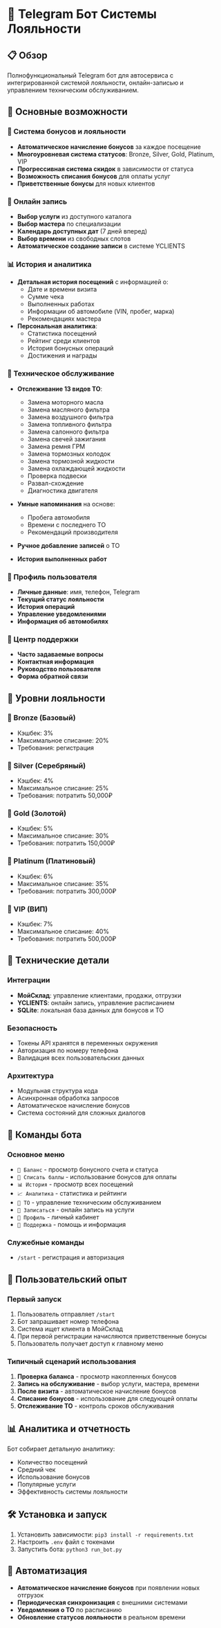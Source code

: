 # 🤖 Telegram Бот Системы Лояльности

## 📋 Обзор

Полнофункциональный Telegram бот для автосервиса с интегрированной системой лояльности, онлайн-записью и управлением техническим обслуживанием.

## 🌟 Основные возможности

### 💎 Система бонусов и лояльности
- **Автоматическое начисление бонусов** за каждое посещение
- **Многоуровневая система статусов**: Bronze, Silver, Gold, Platinum, VIP
- **Прогрессивная система скидок** в зависимости от статуса
- **Возможность списания бонусов** для оплаты услуг
- **Приветственные бонусы** для новых клиентов

### 📅 Онлайн запись
- **Выбор услуги** из доступного каталога
- **Выбор мастера** по специализации
- **Календарь доступных дат** (7 дней вперед)
- **Выбор времени** из свободных слотов
- **Автоматическое создание записи** в системе YCLIENTS

### 📊 История и аналитика
- **Детальная история посещений** с информацией о:
  - Дате и времени визита
  - Сумме чека
  - Выполненных работах
  - Информации об автомобиле (VIN, пробег, марка)
  - Рекомендациях мастера
- **Персональная аналитика**:
  - Статистика посещений
  - Рейтинг среди клиентов
  - История бонусных операций
  - Достижения и награды

### 🔧 Техническое обслуживание
- **Отслеживание 13 видов ТО**:
  - Замена моторного масла
  - Замена масляного фильтра
  - Замена воздушного фильтра
  - Замена топливного фильтра
  - Замена салонного фильтра
  - Замена свечей зажигания
  - Замена ремня ГРМ
  - Замена тормозных колодок
  - Замена тормозной жидкости
  - Замена охлаждающей жидкости
  - Проверка подвески
  - Развал-схождение
  - Диагностика двигателя

- **Умные напоминания** на основе:
  - Пробега автомобиля
  - Времени с последнего ТО
  - Рекомендаций производителя

- **Ручное добавление записей** о ТО
- **История выполненных работ**

### 👤 Профиль пользователя
- **Личные данные**: имя, телефон, Telegram
- **Текущий статус лояльности**
- **История операций**
- **Управление уведомлениями**
- **Информация об автомобилях**

### 💬 Центр поддержки
- **Часто задаваемые вопросы**
- **Контактная информация**
- **Руководство пользователя**
- **Форма обратной связи**

## 🎯 Уровни лояльности

### 🥉 Bronze (Базовый)
- Кэшбек: 3%
- Максимальное списание: 20%
- Требования: регистрация

### 🥈 Silver (Серебряный)
- Кэшбек: 4%
- Максимальное списание: 25%
- Требования: потратить 50,000₽

### 🥇 Gold (Золотой)
- Кэшбек: 5%
- Максимальное списание: 30%
- Требования: потратить 150,000₽

### 💎 Platinum (Платиновый)
- Кэшбек: 6%
- Максимальное списание: 35%
- Требования: потратить 300,000₽

### 👑 VIP (ВИП)
- Кэшбек: 7%
- Максимальное списание: 40%
- Требования: потратить 500,000₽

## 🔧 Технические детали

### Интеграции
- **МойСклад**: управление клиентами, продажи, отгрузки
- **YCLIENTS**: онлайн запись, управление расписанием
- **SQLite**: локальная база данных для бонусов и ТО

### Безопасность
- Токены API хранятся в переменных окружения
- Авторизация по номеру телефона
- Валидация всех пользовательских данных

### Архитектура
- Модульная структура кода
- Асинхронная обработка запросов
- Автоматическое начисление бонусов
- Система состояний для сложных диалогов

## 🚀 Команды бота

### Основное меню
- `💎 Баланс` - просмотр бонусного счета и статуса
- `🎁 Списать баллы` - использование бонусов для оплаты
- `📊 История` - просмотр всех посещений
- `📈 Аналитика` - статистика и рейтинги
- `🔧 ТО` - управление техническим обслуживанием
- `📅 Записаться` - онлайн запись на услуги
- `👤 Профиль` - личный кабинет
- `💬 Поддержка` - помощь и информация

### Служебные команды
- `/start` - регистрация и авторизация

## 📱 Пользовательский опыт

### Первый запуск
1. Пользователь отправляет `/start`
2. Бот запрашивает номер телефона
3. Система ищет клиента в МойСклад
4. При первой регистрации начисляются приветственные бонусы
5. Пользователь получает доступ к главному меню

### Типичный сценарий использования
1. **Проверка баланса** - просмотр накопленных бонусов
2. **Запись на обслуживание** - выбор услуги, мастера, времени
3. **После визита** - автоматическое начисление бонусов
4. **Списание бонусов** - использование для следующей оплаты
5. **Отслеживание ТО** - контроль сроков обслуживания

## 📊 Аналитика и отчетность

Бот собирает детальную аналитику:
- Количество посещений
- Средний чек
- Использование бонусов
- Популярные услуги
- Эффективность системы лояльности

## 🛠️ Установка и запуск

1. Установить зависимости: `pip3 install -r requirements.txt`
2. Настроить `.env` файл с токенами
3. Запустить бота: `python3 run_bot.py`

## 🔄 Автоматизация

- **Автоматическое начисление бонусов** при появлении новых отгрузок
- **Периодическая синхронизация** с внешними системами
- **Уведомления о ТО** по расписанию
- **Обновление статусов лояльности** в реальном времени
